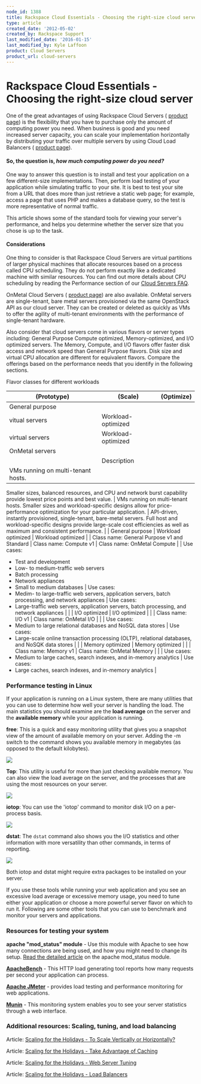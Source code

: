 ```yaml
---
node_id: 1388
title: Rackspace Cloud Essentials - Choosing the right-size cloud server
type: article
created_date: '2012-05-02'
created_by: Rackspace Support
last_modified_date: '2016-01-15'
last_modified_by: Kyle Laffoon
product: Cloud Servers
product_url: cloud-servers
---
```


# Rackspace Cloud Essentials - Choosing the right-size cloud server

One of the great advantages of using Rackspace Cloud Servers ( [product page](http://www.rackspace.com/cloud/servers/)) is the flexibility that you have to purchase only the amount of computing power you need.  When business is good and you need increased server capacity, you can scale your implementation horizontally by distributing your traffic over multiple servers by using Cloud Load Balancers ( [product page](http://www.rackspace.com/cloud/load-balancing)).

#### So, the question is, _how much computing power do you need?_

One way to answer this question is to install and test your application on a few different-size implementations.  Then, perform load testing of your application while simulating traffic to your site.  It is best to test your site from a URL that does more than just retrieve a static web page; for example, access a page that uses PHP and makes a database query, so the test is more representative of normal traffic.

This article shows some of the standard tools for viewing your server's performance, and helps you determine whether the server size that you chose is up to the task.

#### Considerations

One thing to consider is that Rackspace Cloud Servers are virtual partitions of larger physical machines that allocate resources based on a process called CPU scheduling.  They do not perform exactly like a dedicated machine with similar resources. You can find out more details about CPU scheduling by reading the Performance section of our [Cloud Servers FAQ](/how-to/cloud-servers-faq).

OnMetal Cloud Servers ( [product page](http://www.rackspace.com/cloud/servers/onmetal)) are also available. OnMetal servers are single-tenant, bare metal servers provisioned via the same OpenStack API as our cloud server. They can be created or deleted as quickly as VMs to offer the agility of multi-tenant environments with the performance of single-tenant hardware.

Also consider that cloud servers come in various flavors or server types including: General Purpose Compute optimized, Memory-optimized, and I/O optimized servers. The Memory, Compute, and I/O flavors offer faster disk access and network speed than General Purpose flavors. Disk size and virtual CPU allocation are different for equivalent flavors. Compare the offerings based on the performance needs that you identify in the following sections.

Flavor classes for different workloads

| (Prototype) | (Scale) | (Optimize) |
| --- | --- | --- |
| General purpose
vitual servers | Workload-optimized
virtual servers | Workload-optimized
OnMetal servers |
|   | Description |   |
| VMs running on multi-tenant hosts.
Smaller sizes, balanced resources, and
CPU and network burst capability
provide lowest price points and best
value. | VMs running on multi-tenant hosts.
Smaller sizes and workload-specific
designs allow for price-performance
optimization for your particular
application. | API-driven, instantly provisioned,
single-tenant, bare-metal servers.
Full host and workload-specific
designs provide large-scale cost
efficiencies as  well as maximum and consistent performance. |
| General purpose | Workload optimized | Workload optimized |
| Class name: General Purpose v1
                   and Standard | Class name: Compute v1 | Class name: OnMetal Compute |
| Use cases:
- Test and development
- Low- to medium-traffic web servers
- Batch processing
- Network appliances
- Small to medium databases
 | Use cases:
- Medim- to large-traffic web servers, application servers, batch processing, and network appliances
 | Use cases:
- Large-traffic web servers, application servers, batch processing, and network appliances
  |
|   | I/O optimized | I/O optimized |
|   | Class name: I/O v1 | Class name: OnMetal I/O |
|   | Use cases:
- Medium to large relational databases and NoSQL data stores
 | Use cases:
- Large-scale online transaction processing (OLTP), relational databases, and NoSQK data stores
 |
|   | Memory optimized | Memory optimized |
|   | Class name: Memory v1 | Class name: OnMetal Memory |
|   | Use cases:
- Medium to large caches, search indexes, and in-memory analytics
 | Use cases:
- Large caches, search indexes, and in-memory analytics
 |


### Performance testing in Linux

If your application is running on a Linux system, there are many utilities that you can use to determine how well your server is handling the load.  The main statistics you should examine are the **load average** on the server and the **available memory** while your application is running.

**free**: This is a quick and easy monitoring utility that gives you a snapshot view of the amount of available memory on your server. Adding the -m switch to the command shows you available memory in megabytes (as opposed to the default kilobytes).

![](http://c14994050.r50.cf2.rackcdn.com/free-m.png)

**Top**: This utility is useful for more than just checking available memory.  You can also view the load average on the server, and the processes that are using the most resources on your server.

![](http://c14994050.r50.cf2.rackcdn.com/top.png)

**iotop**: You can use the 'iotop' command to monitor disk I/O on a per-process basis.

![](https://8026b2e3760e2433679c-fffceaebb8c6ee053c935e8915a3fbe7.ssl.cf2.rackcdn.com/field/image/2013-08-08_1232.png)

**dstat**: The `dstat` command also shows you the I/O statistics and other information with more versatility than other commands, in terms of reporting.

![](http://c14994050.r50.cf2.rackcdn.com/dstat.png)

Both iotop and dstat might require extra packages to be installed on your server.

If you use these tools while running your web application and you see an excessive load average or excessive memory usage, you need to tune either your application or choose a more powerful server flavor on which to run it.  Following are some other tools that you can use to benchmark and monitor your servers and applications.

### Resources for testing your system

**apache "mod_status" module** - Use this module with Apache to see how many connections are being used, and how you might need to change its setup.  [Read the detailed article](http://articles.slicehost.com/2010/3/26/enabling-and-using-apache-s-mod_status-overview) on the apache mod_status module.

[**ApacheBench**](http://httpd.apache.org/docs/2.0/programs/ab.html) - This HTTP load generating tool reports how many requests per second your application can process.

**[Apache JMeter](http://jmeter.apache.org/)** - provides load testing and performance monitoring for web applications.

**[Munin](http://munin-monitoring.org/)** - This monitoring system enables you to see your server statistics through a web interface.

### Additional resources:  Scaling, tuning, and load balancing

Article:  [Scaling for the Holidays - To Scale Vertically or Horizontally?](http://www.rackspace.com/blog/scaling-for-the-holidays-part-1-to-scale-vertically-or-horizontally/)

Article:  [Scaling for the Holidays - Take Advantage of Caching](http://www.rackspace.com/blog/scaling-for-the-holiday-series-part-2-take-advantage-of-caching/%20)

Article: [Scaling for the Holidays - Web Server Tuning](http://www.rackspace.com/blog/holiday-scaling-web-server-tuning/)

Article: [Scaling for the Holidays - Load Balancers](http://www.rackspace.com/blog/scaling-for-the-holidays-part-4-load-balancers/%20)
